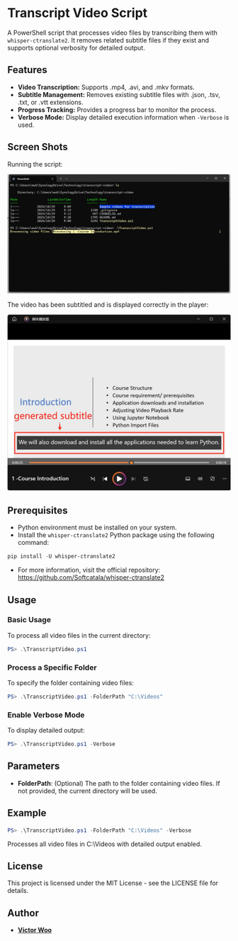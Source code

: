 # Transcript Video Script

A PowerShell script that processes video files by transcribing them with `whisper-ctranslate2`. It removes related subtitle files if they exist and supports optional verbosity for detailed output.

## Features

- **Video Transcription:** Supports .mp4, .avi, and .mkv formats.
- **Subtitle Management:** Removes existing subtitle files with .json, .tsv, .txt, or .vtt extensions.
- **Progress Tracking:** Provides a progress bar to monitor the process.
- **Verbose Mode:** Display detailed execution information when `-Verbose` is used.

## Screen Shots

Running the script:

![running script](./Images/Screen%20shot%20-%20001.png)

The video has been subtitled and is displayed correctly in the player:

![subtitled video](./Images/Screen%20shot%20-%20002.png)

## Prerequisites

- Python environment must be installed on your system.
- Install the `whisper-ctranslate2` Python package using the following command:

```powershell
pip install -U whisper-ctranslate2
```

- For more information, visit the official repository:  
  <https://github.com/Softcatala/whisper-ctranslate2>

## Usage

### Basic Usage

To process all video files in the current directory:

```powershell
PS> .\TranscriptVideo.ps1
```

### Process a Specific Folder

To specify the folder containing video files:

```powershell
PS> .\TranscriptVideo.ps1 -FolderPath "C:\Videos"
```

### Enable Verbose Mode

To display detailed output:

```powershell
PS> .\TranscriptVideo.ps1 -Verbose
```

## Parameters

- **FolderPath**: (Optional) The path to the folder containing video files. If not provided, the current directory will be used.

## Example

```powershell
PS> .\TranscriptVideo.ps1 -FolderPath "C:\Videos" -Verbose
```

Processes all video files in C:\Videos with detailed output enabled.

## License

This project is licensed under the MIT License - see the LICENSE file for details.

## Author

- **[Victor Woo](https://github.com/victorwoo)**
